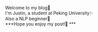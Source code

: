 Welcome to my blog👐  
I'm Justin, a student at Peking University✨  
Also a NLP beginner👻    
***Hope you enjoy my post!💙  ***
